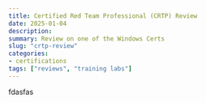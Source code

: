 ```yaml
---
title: Certified Red Team Professional (CRTP) Review
date: 2025-01-04
description: 
summary: Review on one of the Windows Certs
slug: "crtp-review"
categories: 
- certifications
tags: ["reviews", "training labs"]
---
```

fdasfas
